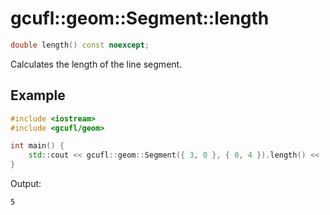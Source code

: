 # gcufl::geom::Segment::length
```cpp
double length() const noexcept;
```
Calculates the length of the line segment.
## Example
```cpp
#include <iostream>
#include <gcufl/geom>

int main() {
	std::cout << gcufl::geom::Segment({ 3, 0 }, { 0, 4 }).length() << '\n';
}
```
Output:
```
5
```

